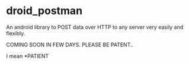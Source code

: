 # droid_postman
An android library to POST data over HTTP to any server very easily and flexibly.

COMING SOON IN FEW DAYS. PLEASE BE PATENT..

I mean *PATIENT
